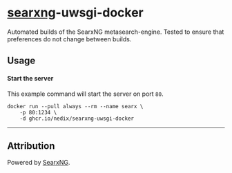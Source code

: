 # [searxng]-uwsgi-docker

Automated builds of the SearxNG metasearch-engine. Tested to ensure that preferences do not change between builds.

## Usage

#### Start the server

This example command will start the server on port `80`.

```shell
docker run --pull always --rm --name searx \
    -p 80:1234 \
    -d ghcr.io/nedix/searxng-uwsgi-docker
```

<hr>

## Attribution

Powered by [SearxNG].

[SearxNG]: https://github.com/searxng/searxng
